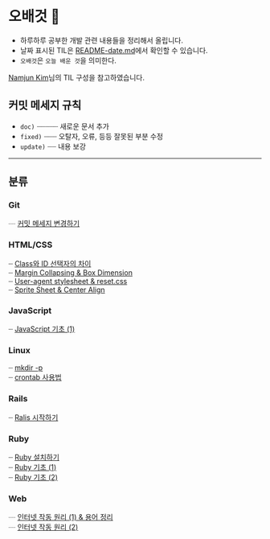 # 오배것 :pencil:
- 하루하루 공부한 개발 관련 내용들을 정리해서 올립니다.
- 날짜 표시된 TIL은 [README-date.md](./README-date.md)에서 확인할 수 있습니다.
- `오배것`은 `오늘 배운 것`을 의미한다. 

[Namjun Kim](https://github.com/namjunemy/TIL)님의 TIL 구성을 참고하였습니다.

## 커밋 메세지 규칙
- `doc)` ┈┈┈┈┈ 새로운 문서 추가
- `fixed)` ┈┈┈ 오탈자, 오류, 등등 잘못된 부분 수정
- `update)` ┈┈ 내용 보강

<hr>

## 분류
### Git <a id="git"></a>
┈ [커밋 메세지 변경하기](https://github.com/myoiwritescode/TIL/tree/master/Git/2019/08/31-amend.md)<br>

### HTML/CSS <a id="html-css"></a>
┈ [Class와 ID 선택자의 차이](https://github.com/myoiwritescode/TIL/tree/master/Frontend/2019/08/17-class-and-id.md)<br>
┈ [Margin Collapsing & Box Dimension](https://github.com/myoiwritescode/TIL/tree/master/Frontend/2019/08/18-margin-collapse.md)<br>
┈ [User-agent stylesheet & reset.css](https://github.com/myoiwritescode/TIL/tree/master/Frontend/2019/08/19-user-agent-ss.md)<br>
┈ [Sprite Sheet & Center Align](https://github.com/myoiwritescode/TIL/tree/master/Frontend/2019/08/26-sprite-sheet-and-center-align.md)<br>

### JavaScript <a id="js"></a>
┈ [JavaScript 기초 (1)](https://github.com/myoiwritescode/TIL/tree/master/JavaScript/2019/08/28-js-basics-1.md)<br>

### Linux <a id="linux"></a>
┈ [mkdir -p](https://github.com/myoiwritescode/TIL/tree/master/Linux/2019/08/16-mkdir.md)<br>
┈ [crontab 사용법](https://github.com/myoiwritescode/TIL/tree/master/Linux/2019/08/19-crontab.md)<br>

### Rails <a id="rails"></a>
┈ [Ralis 시작하기](https://github.com/myoiwritescode/TIL/tree/master/Rails/2019/08/16-first-web-app-using-rails.md)<br>

### Ruby <a id="ruby"></a>
┈ [Ruby 설치하기](https://github.com/myoiwritescode/TIL/tree/master/Ruby/2019/08/16-installing-ruby.md)<br>
┈ [Ruby 기초 (1)](https://github.com/myoiwritescode/TIL/blob/master/Ruby/2019/08/29-ruby-basics-1.md)<br>
┈ [Ruby 기초 (2)](https://github.com/myoiwritescode/TIL/blob/master/Ruby/2019/08/30-ruby-basics-2.md)<br>

### Web <a id="web"></a>
┈ [인터넷 작동 원리 (1) & 용어 정리](https://github.com/myoiwritescode/TIL/tree/master/Web/2019/08/16-net-basics-1.md)<br>
┈ [인터넷 작동 원리 (2)](https://github.com/myoiwritescode/TIL/tree/master/Web/2019/08/17-net-basics-2.md)<br>

